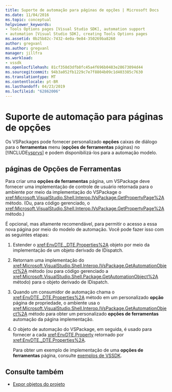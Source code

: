 ```yaml
---
title: Suporte de automação para páginas de opções | Microsoft Docs
ms.date: 11/04/2016
ms.topic: conceptual
helpviewer_keywords:
- Tools Options pages [Visual Studio SDK], automation support
- automation [Visual Studio SDK], creating Tools Options pages
ms.assetid: 0b25b82c-7432-4e0a-9e84-350269ba8260
author: gregvanl
ms.author: gregvanl
manager: jillfra
ms.workload:
- vssdk
ms.openlocfilehash: 81cf358d3dfb8fc45a4f696b0483e28673094d44
ms.sourcegitcommit: 94b3a052fb1229c7e7f8804b09c1d403385c7630
ms.translationtype: MT
ms.contentlocale: pt-BR
ms.lasthandoff: 04/23/2019
ms.locfileid: "62862006"
---
```

# <a name="automation-support-for-options-pages"></a>Suporte de automação para páginas de opções
Os VSPackages pode fornecer personalizado **opções** caixas de diálogo para o **ferramentas** menu (**opções de ferramentas** páginas) no [!INCLUDE[vsprvs](../../code-quality/includes/vsprvs_md.md)] e podem disponibilizá-los para a automação modelo.

## <a name="tools-options-pages"></a>páginas de Opções de Ferramentas
 Para criar uma **opções de ferramentas** página, um VSPackage deve fornecer uma implementação de controle de usuário retornada para o ambiente por meio da implementação do VSPackage o <xref:Microsoft.VisualStudio.Shell.Interop.IVsPackage.GetPropertyPage%2A> método. (Ou, para código gerenciado, o <xref:Microsoft.VisualStudio.Shell.Interop.IVsPackage.GetPropertyPage%2A> método.)

 É opcional, mas altamente recomendável, para permitir o acesso a essa nova página por meio do modelo de automação. Você pode fazer isso com as seguintes etapas:

1. Estender o <xref:EnvDTE._DTE.Properties%2A> objeto por meio da implementação de um objeto derivado de IDispatch.

2. Retornam uma implementação do <xref:Microsoft.VisualStudio.Shell.Interop.IVsPackage.GetAutomationObject%2A> método (ou para código gerenciado a <xref:Microsoft.VisualStudio.Shell.Package.GetAutomationObject%2A> método) para o objeto derivado de IDispatch.

3. Quando um consumidor de automação chama o <xref:EnvDTE._DTE.Properties%2A> método em um personalizado **opção** página de propriedade, o ambiente usa o <xref:Microsoft.VisualStudio.Shell.Interop.IVsPackage.GetAutomationObject%2A> método para obter um personalizado **opções de ferramentas** automação da página implementação.

4. O objeto de automação do VSPackage, em seguida, é usado para fornecer a cada <xref:EnvDTE.Property> retornado por <xref:EnvDTE._DTE.Properties%2A>.

   Para obter um exemplo de implementação de uma **opções de ferramentas** página, consulte [exemplos de VSSDK](https://aka.ms/vs2015sdksamples).

## <a name="see-also"></a>Consulte também
- [Expor objetos do projeto](../../extensibility/internals/exposing-project-objects.md)